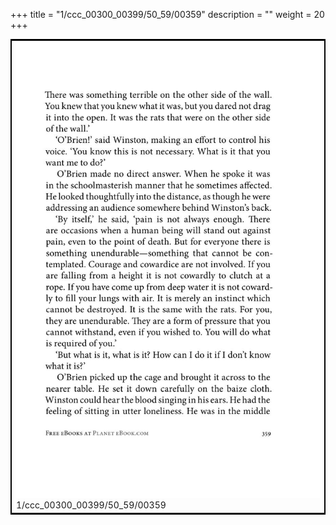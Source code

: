 +++
title = "1/ccc_00300_00399/50_59/00359"
description = ""
weight = 20
+++

<table style="border:2px solid black;max-width:800px;max-height:800px;" 
><tr><td>
<img class="center-fit-jpg"
src="/jpg_/out_jpg_1984__359.jpg">
1/ccc_00300_00399/50_59/00359
</img></td></tr></table>
